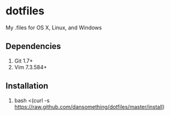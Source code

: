 dotfiles
========

My .files for OS X, Linux, and Windows

## Dependencies
1. Git 1.7+
2. Vim 7.3.584+

## Installation
1. bash <(curl -s https://raw.github.com/dansomething/dotfiles/master/install)

[0]: http://rubygems.org/pages/download
[1]: https://raw.github.com/dansomething/dotfiles/master/install
